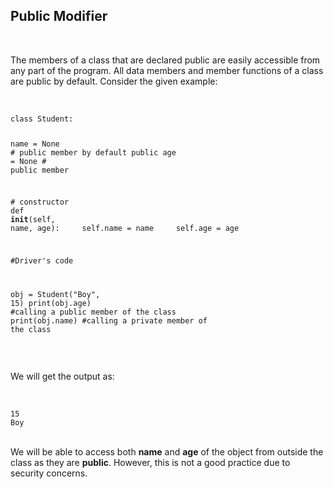 <div _ngcontent-serverapp-c232="" class="note-body"><div _ngcontent-serverapp-c232="" class="body-text"><h2><strong>Public Modifier</strong></h2><p>&nbsp;</p><p>The members of a class that are declared public are easily accessible from any part of the program. All data members and member functions of a class are public by default. Consider the given example:</p><p>&nbsp;</p><pre><code class="language-python hljs"><span class="hljs-class"><span class="hljs-keyword">class</span> <span class="hljs-title">Student</span>:</span>

 name = <span class="hljs-literal">None</span> <span class="hljs-comment"># public member by default</span>
 public age = <span class="hljs-literal">None</span> <span class="hljs-comment"># public member</span>
 
 <span class="hljs-comment"># constructor</span>
 <span class="hljs-function"><span class="hljs-keyword">def</span> <span class="hljs-title">__init__</span>(<span class="hljs-params">self, name, age</span>):</span>
 &nbsp;&nbsp;&nbsp;&nbsp;self.name = name 
 &nbsp;&nbsp;&nbsp;&nbsp;self.age = age 


<span class="hljs-comment">#Driver's code</span>

obj = Student(<span class="hljs-string">"Boy"</span>, <span class="hljs-number">15</span>) 
print(obj.age) <span class="hljs-comment">#calling a public member of the class </span>
print(obj.name) <span class="hljs-comment">#calling a private member of the class</span></code></pre><p>&nbsp;</p><p>We will get the output as:</p><p>&nbsp;</p><pre><code class="language-python hljs"><span class="hljs-number">15</span>
Boy</code></pre><p><br>We will be able to access both <strong>name</strong> and <strong>age</strong> of the object from outside the class as they are <strong>public</strong>. However, this is not a good practice due to security concerns.<br>&nbsp;</p></div></div>